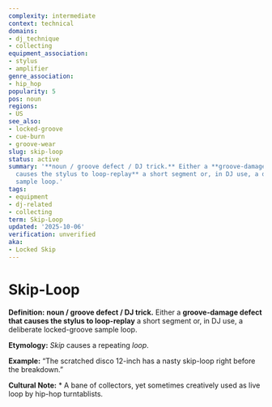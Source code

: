```yaml
---
complexity: intermediate
context: technical
domains:
- dj_technique
- collecting
equipment_association:
- stylus
- amplifier
genre_association:
- hip_hop
popularity: 5
pos: noun
regions:
- US
see_also:
- locked-groove
- cue-burn
- groove-wear
slug: skip-loop
status: active
summary: '**noun / groove defect / DJ trick.** Either a **groove-damage defect that
  causes the stylus to loop-replay** a short segment or, in DJ use, a deliberate locked-groove
  sample loop.'
tags:
- equipment
- dj-related
- collecting
term: Skip-Loop
updated: '2025-10-06'
verification: unverified
aka:
- Locked Skip
---
```


# Skip-Loop

**Definition:** **noun / groove defect / DJ trick.** Either a **groove-damage defect that causes the stylus to loop-replay** a short segment or, in DJ use, a deliberate locked-groove sample loop.

**Etymology:** *Skip* causes a repeating *loop*.

**Example:** “The scratched disco 12-inch has a nasty skip-loop right before the breakdown.”

**Cultural Note:** * A bane of collectors, yet sometimes creatively used as live loop by hip-hop turntablists.

